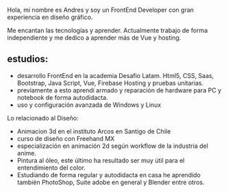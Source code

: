 Hola, mi nombre es Andres y soy un FrontEnd Developer con gran experiencia en diseño gráfico.

Me encantan las tecnologías y aprender.
Actualmente trabajo de forma independiente y me dedico a aprender más de Vue y hosting.

## estudios:
-	desarrollo FrontEnd en la academia Desafio Latam.
Html5, CSS, Saas, Bootstrap, Java Script, Vue, Firebase Hosting y pruebas unitarias.
-	previamente a esto aprendí armado y reparación de hardware para PC y notebook de forma autodidacta.
-	uso y configuración avanzada de Windows y Linux

Lo relacionado al Diseño:
-	Animacion 3d en el instituto Arcos en Santigo de Chile
-	curso de diseño con Freehand MX
-	 especialización en animación 2d según workflow de la industria del anime.
- 	Pintura al óleo, este último ha resultado ser muy útil para el entendimiento del color.
-	Estudiando de forma regular y autodidacta en casa he aprendido también PhotoShop, Suite adobe en general y Blender entre otros.
